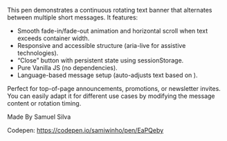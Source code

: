 This pen demonstrates a continuous rotating text banner that alternates between multiple short messages.
It features:

- Smooth fade-in/fade-out animation and horizontal scroll when text exceeds container width.
- Responsive and accessible structure (aria-live for assistive technologies).
- “Close” button with persistent state using sessionStorage.
- Pure Vanilla JS (no dependencies).
- Language-based message setup (auto-adjusts text based on <html lang>).

Perfect for top-of-page announcements, promotions, or newsletter invites.
You can easily adapt it for different use cases by modifying the message content or rotation timing.

Made By Samuel Silva

Codepen:
https://codepen.io/samiwinho/pen/EaPQeby
